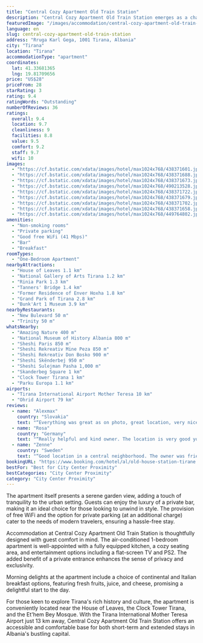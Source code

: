 ```yaml
---
title: "Central Cozy Apartment Old Train Station"
description: "Central Cozy Apartment Old Train Station emerges as a charming retreat in the heart of Tirana, offering guests a unique blend of comfort and convenience."
featuredImage: "/images/accommodation/central-cozy-apartment-old-train-station-438371601.jpg"
language: en
slug: central-cozy-apartment-old-train-station
address: "Rruga Karl Gega, 1001 Tirana, Albania"
city: "Tirana"
location: "Tirana"
accommodationType: "apartment"
coordinates:
  lat: 41.33681365
  lng: 19.81709656
price: "US$28"
priceFrom: 28
starRating: 3
rating: 9.4
ratingWords: "Outstanding"
numberOfReviews: 36
ratings:
  overall: 9.4
  location: 9.7
  cleanliness: 9
  facilities: 8.8
  value: 9.5
  comfort: 9.2
  staff: 9.7
  wifi: 10
images:
  - "https://cf.bstatic.com/xdata/images/hotel/max1024x768/438371601.jpg?k=5418381ab6db979df4e0a0c770edf8f24094ea32d032b21310f8ae763150432f&o=&hp=1"
  - "https://cf.bstatic.com/xdata/images/hotel/max1024x768/438371688.jpg?k=c27dee1c9b621c3354f168c091ce5ac15da2d7841da1a65adf210e870371abed&o=&hp=1"
  - "https://cf.bstatic.com/xdata/images/hotel/max1024x768/438371673.jpg?k=78daa125cae6eeb24d1fa10eb7cc87e4f34a2f4e49d2d1ad268412470907eb74&o=&hp=1"
  - "https://cf.bstatic.com/xdata/images/hotel/max1024x768/490213528.jpg?k=d0bb63d29c8cc890dce27d3600d6d2565a12c8294cf7b223f4db517cd5d0824c&o=&hp=1"
  - "https://cf.bstatic.com/xdata/images/hotel/max1024x768/438371722.jpg?k=b0ed3071b5103455fef2433b37da0e13dfe02c6218aee5ff79bf276cc7223b95&o=&hp=1"
  - "https://cf.bstatic.com/xdata/images/hotel/max1024x768/438371679.jpg?k=74c7003e4b6fc416c354bd1a793f0346dd7121193dc91908e8716bf77464e02e&o=&hp=1"
  - "https://cf.bstatic.com/xdata/images/hotel/max1024x768/438371702.jpg?k=a23eed0b46eac2447e2ef39bf0169d5339a7fdb8fb33aacb39b561d1c3d0f41d&o=&hp=1"
  - "https://cf.bstatic.com/xdata/images/hotel/max1024x768/438371658.jpg?k=a91b88e0c45c6e68f57c5a53d8c870c13ea6a29074c19115c0e607a4e50f9bd5&o=&hp=1"
  - "https://cf.bstatic.com/xdata/images/hotel/max1024x768/449764802.jpg?k=efa5295ca834be2246079c7dfbdfc3b55b8eb02b9d0ee77dc416a9bfa0dc513a&o=&hp=1"
amenities:
  - "Non-smoking rooms"
  - "Private parking"
  - "Good free WiFi (41 Mbps)"
  - "Bar"
  - "Breakfast"
roomTypes:
  - "One-Bedroom Apartment"
nearbyAttractions:
  - "House of Leaves 1.1 km"
  - "National Gallery of Arts Tirana 1.2 km"
  - "Rinia Park 1.3 km"
  - "Tanners' Bridge 1.4 km"
  - "Former Residence of Enver Hoxha 1.8 km"
  - "Grand Park of Tirana 2.8 km"
  - "Bunk'Art 1 Museum 3.9 km"
nearbyRestaurants:
  - "New Bulevard 50 m"
  - "Trinity 50 m"
whatsNearby:
  - "Amazing Nature 400 m"
  - "National Museum of History Albania 800 m"
  - "Sheshi Paris 850 m"
  - "Sheshi Rekreativ Mine Peza 850 m"
  - "Sheshi Rekreativ Don Bosko 900 m"
  - "Sheshi Skënderbej 950 m"
  - "Sheshi Sulejman Pasha 1,000 m"
  - "Skanderbeg Square 1 km"
  - "Clock Tower Tirana 1 km"
  - "Parku Europa 1.1 km"
airports:
  - "Tirana International Airport Mother Teresa 10 km"
  - "Ohrid Airport 79 km"
reviews:
  - name: "Alexmax"
    country: "Slovakia"
    text: "“Everything was great as on photo, great location, very nice host and communication”"
  - name: "Rosa"
    country: "Germany"
    text: "“Really helpful and kind owner. The location is very good you can reach lots of beautiful cafes and restaurants by foot as well as tourist attractions.”"
  - name: "Zenne"
    country: "Sweden"
    text: "“Good location in a central neighborhood. The owner was friendly and takes the time to help you with anything and likes to introduce you to Albania and the habits and culture of the country. The room has enough space and even had a fridge and a...”"
bookingURL: "https://www.booking.com/hotel/al/old-house-station-tirane.en-gb.html?aid=8035640"
bestFor: "Best for City Center Proximity"
bestCategories: "City Center Proximity"
category: "City Center Proximity"
---
```


The apartment itself presents a serene garden view, adding a touch of tranquility to the urban setting. Guests can enjoy the luxury of a private bar, making it an ideal choice for those looking to unwind in style. The provision of free WiFi and the option for private parking (at an additional charge) cater to the needs of modern travelers, ensuring a hassle-free stay.

Accommodation at Central Cozy Apartment Old Train Station is thoughtfully designed with guest comfort in mind. The air-conditioned 1-bedroom apartment is well-appointed with a fully equipped kitchen, a cozy seating area, and entertainment options including a flat-screen TV and PS2. The added benefit of a private entrance enhances the sense of privacy and exclusivity.

Morning delights at the apartment include a choice of continental and Italian breakfast options, featuring fresh fruits, juice, and cheese, promising a delightful start to the day.

For those keen to explore Tirana's rich history and culture, the apartment is conveniently located near the House of Leaves, the Clock Tower Tirana, and the Et'hem Bey Mosque. With the Tirana International Mother Teresa Airport just 13 km away, Central Cozy Apartment Old Train Station offers an accessible and comfortable base for both short-term and extended stays in Albania's bustling capital.